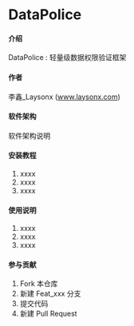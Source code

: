 # DataPolice

#### 介绍
DataPolice : 轻量级数据权限验证框架

#### 作者
李鑫_Laysonx (www.laysonx.com)

#### 软件架构
软件架构说明


#### 安装教程

1. xxxx
2. xxxx
3. xxxx

#### 使用说明

1. xxxx
2. xxxx
3. xxxx

#### 参与贡献

1. Fork 本仓库
2. 新建 Feat_xxx 分支
3. 提交代码
4. 新建 Pull Request


